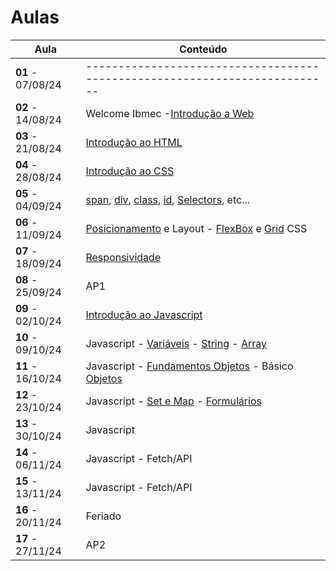 # Aulas

| Aula                         | Conteúdo                                                                                                                                                                                                                                                                                 |
| ---------------------------- | ----------------------------------------------------------------------------------------------------------------------------------------------------------------------------------------------------------------------------------------------------------------------------------------- |
| __01__ - 07/08/24    | --------------------------------------------------------------------------                                                                                                                                                                                                                |
| __02__ - 14/08/24     | Welcome Ibmec -[Introdução a Web](../docs/01_Introducao_WEB.pdf)                                                                                                                                                                                                                           |
| __03__ - 21/08/24     | [Introdução ao HTML](../docs/02_Introducao_HTML.pdf)                                                                                                                                                                                                                                       |
| __04__ - 28/08/24     | [Introdução ao CSS](../docs/03_Introducao_CSS.pdf)                                                                                                                                                                                                                                         |
| __05__ - 04/09/24     | [span](https://www.w3schools.com/tags/tag_span.asp), [div](https://www.w3schools.com/html/html_div.asp), [class](https://www.w3schools.com/html/html_classes.asp), [id](https://www.w3schools.com/html/html_id.asp), [Selectors](https://www.w3schools.com/css/css_selectors.asp), etc...                |
| __06__ - 11/09/24     | [Posicionamento](https://jonh-carvalho.github.io/DW_24.2_8003/_Disciplina/Roteiros/posicionamento/) e Layout - [FlexBox](https://jonh-carvalho.github.io/DW_24.2_8003/_Disciplina/Roteiros/posicionamento/) e [Grid](https://jonh-carvalho.github.io/DW_24.2_8003/_Disciplina/Roteiros/grid/) CSS |
| __07__ - 18/09/24     | [Responsividade](https://jonh-carvalho.github.io/DW_24.2_8003/_Disciplina/Roteiros/siteresponsivo/)                                                                                                                                                                                          |
| __08__ - 25/09/24     | AP1                                                                                                                                                                                                                                                                                       |
| __09__ - 02/10/24     | [Introdução ao Javascript](./docs/04_Introducao_JavaScript.pdf)                                                                                                                                                                                                                            |
| __10__ - 09/10/24     | Javascript - [Variáveis](https://developer.mozilla.org/pt-BR/docs/Web/JavaScript/Guide/Grammar_and_types) - [String]() - [Array](./Roteiros/js/array.md)                                                                                                                                                                                                                                                  |
| __11__ - 16/10/24     | Javascript - [Fundamentos Objetos](https://www.w3schools.com/js/js_objects.asp) - Básico [Objetos](https://developer.mozilla.org/pt-BR/docs/Learn/JavaScript/Objects/Basics)                                                                                                                                                                                                                                                                                 |
| __12__ - 23/10/24     | Javascript - [Set e Map](./Roteiros/js/map.md) - [Formulários](./Roteiros/js/forms.md)                                                                                                                                                                                                                                                                 |
| __13__ - 30/10/24     | Javascript                                                                                                                                                                                                                                                                                |
| __14__ - 06/11/24     | Javascript - Fetch/API                                                                                                                                                                                                                                                                    |
| __15__ - 13/11/24     | Javascript - Fetch/API                                                                                                                                                                                                                                                                    |
| __16__ - 20/11/24     | Feriado                                                                                                                                                                                                                                                                                   |
| __17__ - 27/11/24     | AP2                                                                                                                                                                                                                                                                                       |
